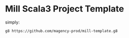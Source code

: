 # Mill Scala3 Project Template

simply:
```bash 
g8 https://github.com/magency-prod/mill-template.g8
```
